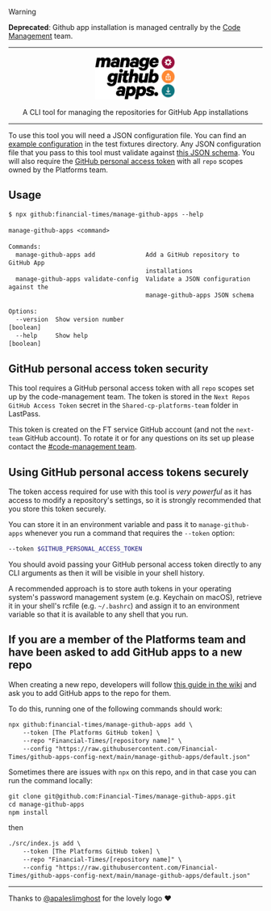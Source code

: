 > [!WARNING]  
> **Deprecated**: Github app installation is managed centrally by the [Code Management](https://financialtimes.enterprise.slack.com/archives/C02ST9MNV0S) team.

---

<p align="center">
  <a href="https://github.com/Financial-Times/manage-github-apps"><img src="static/logo.svg" width="160" alt="manage github apps logo" title="manage github apps" /></a>
</p>
<p align="center">A CLI tool for managing the repositories for GitHub App installations<p>

---

To use this tool you will need a JSON configuration file. You can find an
[example configuration](test/fixtures/config/valid.json) in the test fixtures
directory. Any JSON configuration file that you pass to this tool must validate
against [this JSON schema](schemas/config.schema.json). You will also require
the [GitHub personal access token](#github-personal-access-token-security)
with all `repo` scopes owned by the Platforms team.

## Usage

```
$ npx github:financial-times/manage-github-apps --help

manage-github-apps <command>

Commands:
  manage-github-apps add              Add a GitHub repository to GitHub App
                                      installations
  manage-github-apps validate-config  Validate a JSON configuration against the
                                      manage-github-apps JSON schema

Options:
  --version  Show version number                                       [boolean]
  --help     Show help                                                 [boolean]
```
## GitHub personal access token security

This tool requires a GitHub personal access token with all `repo` scopes set up by the code-management team. The token is stored in the `Next Repos GitHub Access Token` secret in the `Shared-cp-platforms-team` folder in LastPass.

This token is created on the FT service GitHub account (and not the `next-team` GitHub account). To rotate it or for any questions on its set up please contact the [#code-management team](https://app.slack.com/client/T025C95MN/C02ST9MNV0S).

## Using GitHub personal access tokens securely

The token access required for use with this tool is _very powerful_ as it has access to modify a repository's settings, so it is strongly recommended that you store this token
securely.

You can store it in an environment variable and pass it to `manage-github-apps`
whenever you run a command that requires the `--token` option:

```sh
--token $GITHUB_PERSONAL_ACCESS_TOKEN
```

You should avoid passing your GitHub personal access token directly to any CLI
arguments as then it will be visible in your shell history.

A recommended approach is to store auth tokens in your operating system's
password management system (e.g. Keychain on macOS), retrieve it in your shell's
rcfile (e.g. `~/.bashrc`) and assign it to an environment variable so that it is
available to any shell that you run.

## If you are a member of the Platforms team and have been asked to add GitHub apps to a new repo

When creating a new repo, developers will follow [this guide in the wiki](https://github.com/Financial-Times/next/wiki/Creating-New-Apps#add-our-github-apps-to-the-repository) and ask you to add GitHub apps to the repo for them.

To do this, running one of the following commands should work:

```
npx github:financial-times/manage-github-apps add \
    --token [The Platforms GitHub token] \
    --repo "Financial-Times/[repository name]" \
    --config "https://raw.githubusercontent.com/Financial-Times/github-apps-config-next/main/manage-github-apps/default.json"
```

Sometimes there are issues with `npx` on this repo, and in that case you can run the command locally:

```
git clone git@github.com:Financial-Times/manage-github-apps.git
cd manage-github-apps
npm install
```

then

```
./src/index.js add \
    --token [The Platforms GitHub token] \
    --repo "Financial-Times/[repository name]" \
    --config "https://raw.githubusercontent.com/Financial-Times/github-apps-config-next/main/manage-github-apps/default.json"
```

---

Thanks to [@apaleslimghost](https://github.com/apaleslimghost) for the lovely logo :heart:
